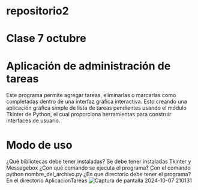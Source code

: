 # repositorio2
# Clase 7 octubre

# Aplicación de administración de tareas
Este programa permite agregar tareas, eliminarlas o marcarlas como completadas dentro de una interfaz gráfica interactiva. Esto creando una aplicación gráfica simple de lista de tareas pendientes usando el módulo Tkinter de Python, el cual proporciona herramientas para construir interfaces de usuario.
# Modo de uso
¿Qué bibliotecas debe tener instaladas?
Se debe tener instaladas Tkinter y Messagebox
¿Con qué comando se ejecuta el programa? 
Con el comando python nombre_del_archivo.py
¿En que directorio debe tener el programa?
En el directorio AplicacionTareas
![Captura de pantalla 2024-10-07 210131](https://github.com/user-attachments/assets/469ed840-5bf9-4623-8c47-1633440fabd2)
